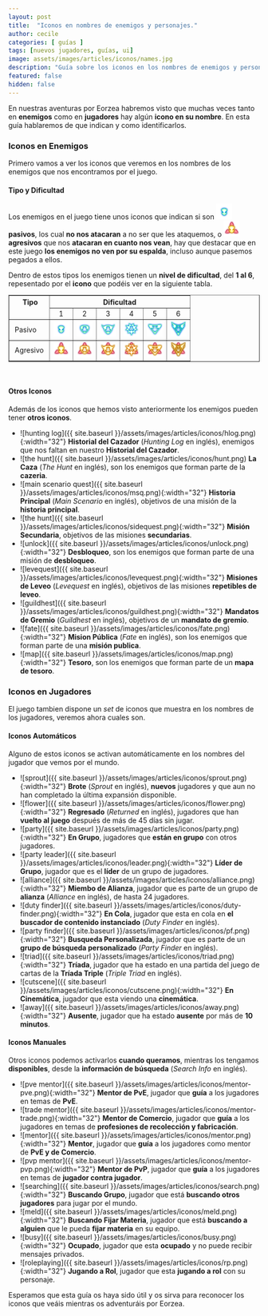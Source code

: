 ```yaml
---
layout: post
title:  "Iconos en nombres de enemigos y personajes."
author: cecile
categories: [ guías ]
tags: [nuevos jugadores, guías, ui]
image: assets/images/articles/iconos/names.jpg
description: "Guía sobre los iconos en los nombres de enemigos y personajes."
featured: false
hidden: false
---
```

En nuestras aventuras por Eorzea habremos visto que muchas veces tanto en **enemigos** como en **jugadores** hay algún **icono en su nombre**. En esta guía hablaremos de que indican y como identificarlos.

### Iconos en Enemigos

Primero vamos a ver los iconos que veremos en los nombres de los enemigos que nos encontramos por el juego.

#### Tipo y Dificultad

Los enemigos en el juego tiene unos iconos que indican si son **<img src="/assets/images/articles/iconos/mob_passive_01.png">pasivos**, los cual **no nos atacaran** a no ser que les ataquemos, o **<img src="/assets/images/articles/iconos/mob_aggressive_1.png">agresivos** que nos **atacaran en cuanto nos vean**, hay que destacar que en este juego **los enemigos no ven por su espalda**, incluso aunque pasemos pegados a ellos.

Dentro de estos tipos los enemigos tienen un **nivel de dificultad**, del **1 al 6**, repesentado por el **icono** que podéis ver en la siguiente tabla.

<table border="1">
    <tr>
        <th rowspan="2" style="vertical-align: top;">&nbsp;Tipo</th>
        <th colspan="6" style="text-align:center">Dificultad</th>
    </tr>
    <tr>
        <td style="text-align:center">1</td>
        <td style="text-align:center">2</td>
        <td style="text-align:center">3</td>
        <td style="text-align:center">4</td>
        <td style="text-align:center">5</td>
        <td style="text-align:center">6</td>
    </tr>
    <tr>
        <td>&nbsp;Pasivo</td>
        <td style="text-align:center"><img src="/assets/images/articles/iconos/mob_passive_01.png"></td>
        <td style="text-align:center"><img src="/assets/images/articles/iconos/mob_passive_02.png"></td>
        <td style="text-align:center"><img src="/assets/images/articles/iconos/mob_passive_03.png"></td>
        <td style="text-align:center"><img src="/assets/images/articles/iconos/mob_passive_04.png"></td>
        <td style="text-align:center"><img src="/assets/images/articles/iconos/mob_passive_05.png"></td>
        <td style="text-align:center"><img src="/assets/images/articles/iconos/mob_passive_06.png"></td>
    </tr>
    <tr>
        <td>&nbsp;Agresivo&nbsp;</td>
        <td style="text-align:center"><img src="/assets/images/articles/iconos/mob_aggressive_1.png"></td>
        <td style="text-align:center"><img src="/assets/images/articles/iconos/mob_aggressive_2.png"></td>
        <td style="text-align:center"><img src="/assets/images/articles/iconos/mob_aggressive_3.png"></td>
        <td style="text-align:center"><img src="/assets/images/articles/iconos/mob_aggressive_4.png"></td>
        <td style="text-align:center"><img src="/assets/images/articles/iconos/mob_aggressive_5.png"></td>
        <td style="text-align:center"><img src="/assets/images/articles/iconos/mob_aggressive_6.png"></td>
    </tr>    
</table>

<br/>

#### Otros Iconos

Además de los iconos que hemos visto anteriormente los enemigos pueden tener **otros iconos**.

- ![hunting log]({{ site.baseurl }}/assets/images/articles/iconos/hlog.png){:width="32"} **Historial del Cazador** (*Hunting Log* en inglés), enemigos que nos faltan en nuestro **Historial del Cazador**.
- ![the hunt]({{ site.baseurl }}/assets/images/articles/iconos/hunt.png) **La Caza** (*The Hunt* en inglés), son los enemigos que forman parte de la **cazeria**.
- ![main scenario quest]({{ site.baseurl }}/assets/images/articles/iconos/msq.png){:width="32"} **Historia Principal** (*Main Scenario* en inglés), objetivos de una misión de la **historia principal**.
- ![the hunt]({{ site.baseurl }}/assets/images/articles/iconos/sidequest.png){:width="32"} **Misión Secundaria**, objetivos de las misiones **secundarias**.
- ![unlock]({{ site.baseurl }}/assets/images/articles/iconos/unlock.png){:width="32"} **Desbloqueo**, son los enemigos que forman parte de una misión de **desbloqueo**.
- ![levequest]({{ site.baseurl }}/assets/images/articles/iconos/levequest.png){:width="32"} **Misiones de Leveo** (*Levequest* en inglés), objetivos de las misiones **repetibles de leveo**.
- ![guildhest]({{ site.baseurl }}/assets/images/articles/iconos/guildhest.png){:width="32"} **Mandatos de Gremio** (*Guildhest* en inglés), objetivos de un **mandato de gremio**.
- ![fate]({{ site.baseurl }}/assets/images/articles/iconos/fate.png){:width="32"} **Mision Pública** (*Fate* en inglés), son los enemigos que forman parte de una **misión publica**.
- ![map]({{ site.baseurl }}/assets/images/articles/iconos/map.png){:width="32"} **Tesoro**, son los enemigos que forman parte de un **mapa de tesoro**.

### Iconos en Jugadores

El juego tambien dispone un *set* de iconos que muestra en los nombres de los jugadores, veremos ahora cuales son.

#### Iconos Automáticos

Alguno de estos iconos se activan automáticamente en los nombres del jugador que vemos por el mundo.

- ![sprout]({{ site.baseurl }}/assets/images/articles/iconos/sprout.png){:width="32"} **Brote** (*Sprout* en inglés), **nuevos** jugadores y que aun no han completado la última expansión disponible.
- ![flower]({{ site.baseurl }}/assets/images/articles/iconos/flower.png){:width="32"} **Regresado** (*Returned* en inglés), jugadores que han **vuelto al juego** después de más de 45 días sin jugar.
- ![party]({{ site.baseurl }}/assets/images/articles/iconos/party.png){:width="32"} **En Grupo**, jugadores que **están en grupo** con otros jugadores.
- ![party leader]({{ site.baseurl }}/assets/images/articles/iconos/leader.png){:width="32"} **Líder de Grupo**, jugador que es el **líder** de un grupo de jugadores.
- ![alliance]({{ site.baseurl }}/assets/images/articles/iconos/alliance.png){:width="32"} **Miembo de Alianza**, jugador que es parte de un grupo de **alianza** (*Alliance* en inglés), de hasta 24 jugadores.
- ![duty finder]({{ site.baseurl }}/assets/images/articles/iconos/duty-finder.png){:width="32"} **En Cola**, jugador que esta en cola en **el buscador de contenido instanciado** (*Duty Finder* en inglés).
- ![party finder]({{ site.baseurl }}/assets/images/articles/iconos/pf.png){:width="32"} **Busqueda Personalizada**, jugador que es parte de un **grupo de búsqueda personalizado** (*Party Finder* en inglés).
- ![triad]({{ site.baseurl }}/assets/images/articles/iconos/triad.png){:width="32"} **Tríada**, jugador que ha estado en una partida del juego de cartas de la **Tríada Triple** (*Triple Triad* en inglés).
- ![cutscene]({{ site.baseurl }}/assets/images/articles/iconos/cutscene.png){:width="32"} **En Cinemática**, jugador que esta viendo una **cinemática**.
- ![away]({{ site.baseurl }}/assets/images/articles/iconos/away.png){:width="32"} **Ausente**, jugador que ha estado **ausente** por más de **10 minutos**.


#### Iconos Manuales

Otros iconos podemos activarlos **cuando queramos**, mientras los tengamos **disponibles**, desde la **información de búsqueda** (*Search Info* en inglés).

- ![pve mentor]({{ site.baseurl }}/assets/images/articles/iconos/mentor-pve.png){:width="32"} **Mentor de PvE**, jugador que **guía** a los jugadores en temas de **PvE**.
- ![trade mentor]({{ site.baseurl }}/assets/images/articles/iconos/mentor-trade.png){:width="32"} **Mentor de Comercio**, jugador que **guía** a los jugadores en temas de **profesiones de recolección y fabricación**.
- ![mentor]({{ site.baseurl }}/assets/images/articles/iconos/mentor.png){:width="32"} **Mentor**, jugador que **guía** a los jugadores como mentor de **PvE y de Comercio**.
- ![pvp mentor]({{ site.baseurl }}/assets/images/articles/iconos/mentor-pvp.png){:width="32"} **Mentor de PvP**, jugador que **guía** a los jugadores en temas de **jugador contra jugador**.
- ![searching]({{ site.baseurl }}/assets/images/articles/iconos/search.png){:width="32"} **Buscando Grupo**, jugador que está **buscando otros jugadores** para jugar por el mundo.
- ![meld]({{ site.baseurl }}/assets/images/articles/iconos/meld.png){:width="32"} **Buscando Fijar Materia**, jugador que está **buscando a alguien** que le pueda **fijar materia** en su equipo.
- ![busy]({{ site.baseurl }}/assets/images/articles/iconos/busy.png){:width="32"} **Ocupado**, jugador que esta **ocupado** y no puede recibir mensajes privados.
- ![roleplaying]({{ site.baseurl }}/assets/images/articles/iconos/rp.png){:width="32"} **Jugando a Rol**, jugador que esta **jugando a rol** con su personaje.

Esperamos que esta guía os haya sido útil y os sirva para reconocer los iconos que veáis mientras os adventuráis por Eorzea.